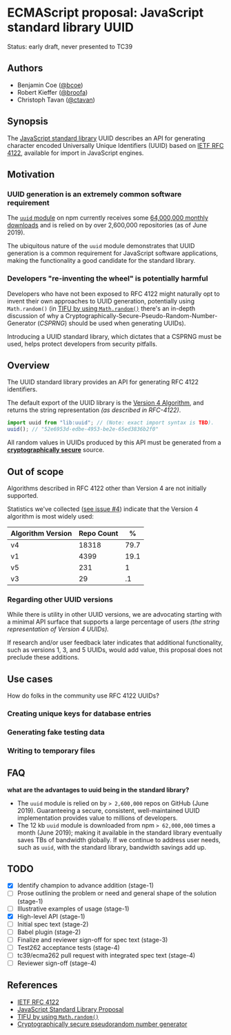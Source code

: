 # ECMAScript proposal: JavaScript standard library UUID

Status: early draft, never presented to TC39

## Authors

- Benjamin Coe ([@bcoe](https://github.com/bcoe))
- Robert Kieffer ([@broofa](https://github.com/broofa))
- Christoph Tavan ([@ctavan](https://github.com/ctavan))

## Synopsis

The [JavaScript standard library][standard-library-proposal] UUID describes an API for generating
character encoded Universally Unique Identifiers (UUID) based on [IETF RFC 4122][rfc-4122],
available for import in JavaScript engines.

## Motivation

### UUID generation is an extremely common software requirement

The [`uuid` module](https://www.npmjs.com/package/uuid) on npm currently receives some
[64,000,000 monthly downloads](https://npm-stat.com/charts.html?package=uuid) and is relied on by
over 2,600,000 repositories (as of June 2019).

The ubiquitous nature of the `uuid` module demonstrates that UUID generation is a common
requirement for JavaScript software applications, making the functionality a good candidate for the
standard library.

### Developers "re-inventing the wheel" is potentially harmful

Developers who have not been exposed to RFC 4122 might naturally opt to invent their own approaches
to UUID generation, potentially using `Math.random()` (in [TIFU by using `Math.random()`][tifu]
there's an in-depth discussion of why a Cryptographically-Secure-Pseudo-Random-Number-Generator
(_CSPRNG_) should be used when generating UUIDs).

Introducing a UUID standard library, which dictates that a CSPRNG must be used, helps protect
developers from security pitfalls.

## Overview

The UUID standard library provides an API for generating RFC 4122 identifiers.

The default export of the UUID library is the
[Version 4 Algorithm](https://tools.ietf.org/html/rfc4122#section-4.4), and returns the string
representation _(as described in RFC-4122)_.

```js
import uuid from "lib:uuid"; // (Note: exact import syntax is TBD).
uuid(); // "52e6953d-edbe-4953-be2e-65ed3836b2f0"
```

All random values in UUIDs produced by this API must be generated from a **[cryptographically
secure][csprng]** source.

## Out of scope

Algorithms described in RFC 4122 other than Version 4 are not initially supported.

Statistics we've collected
([see issue #4](https://github.com/bcoe/proposal-standard-module-uuid/issues/4)) indicate that the
Version 4 algorithm is most widely used:

| Algorithm Version | Repo Count | %    |
| ----------------- | ---------- | ---- |
| v4                | 18318      | 79.7 |
| v1                | 4399       | 19.1 |
| v5                | 231        | 1    |
| v3                | 29         | .1   |

### Regarding other UUID versions

While there is utility in other UUID versions, we are advocating starting with a minimal API
surface that supports a large percentage of users _(the string representation of Version 4 UUIDs)._

If research and/or user feedback later indicates that additional functionality, such as versions 1,
3, and 5 UUIDs, would add value, this proposal does not preclude these additions.

## Use cases

How do folks in the community use RFC 4122 UUIDs?

### Creating unique keys for database entries

### Generating fake testing data

### Writing to temporary files

## FAQ

**what are the advantages to uuid being in the standard library?**

- The `uuid` module is relied on by `> 2,600,000` repos on GitHub (June 2019). Guaranteeing a
  secure, consistent, well-maintained UUID implementation provides value to millions of developers.
- The 12 kb `uuid` module is downloaded from npm `> 62,000,000` times a month (June 2019); making
  it available in the standard library eventually saves TBs of bandwidth globally. If we continue
  to address user needs, such as `uuid`, with the standard library, bandwidth savings add up.

## TODO

- [x] Identify champion to advance addition (stage-1)
- [ ] Prose outlining the problem or need and general shape of the solution (stage-1)
- [ ] Illustrative examples of usage (stage-1)
- [x] High-level API (stage-1)
- [ ] Initial spec text (stage-2)
- [ ] Babel plugin (stage-2)
- [ ] Finalize and reviewer sign-off for spec text (stage-3)
- [ ] Test262 acceptance tests (stage-4)
- [ ] tc39/ecma262 pull request with integrated spec text (stage-4)
- [ ] Reviewer sign-off (stage-4)

## References

- [IETF RFC 4122][rfc-4122]
- [JavaScript Standard Library Proposal][standard-library-proposal]
- [TIFU by using `Math.random()`][tifu]
- [Cryptographically secure pseudorandom number generator][csprng]

[rfc-4122]: https://tools.ietf.org/html/rfc4122
[standard-library-proposal]: https://github.com/tc39/proposal-javascript-standard-library
[tifu]: https://medium.com/@betable/tifu-by-using-math-random-f1c308c4fd9d
[csprng]: https://en.wikipedia.org/wiki/Cryptographically_secure_pseudorandom_number_generator

